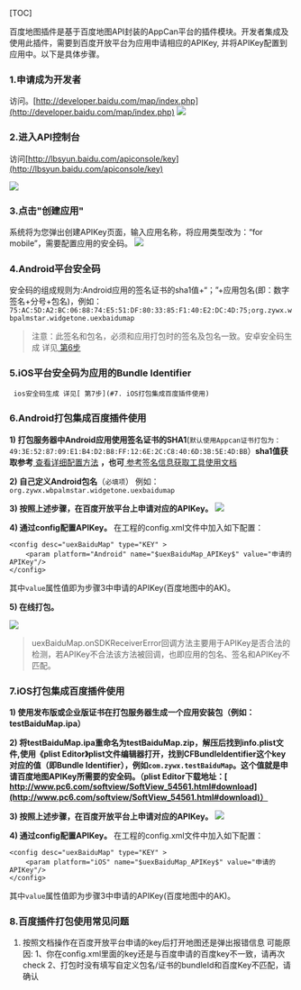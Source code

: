 [TOC]
 
百度地图插件是基于百度地图API封装的AppCan平台的插件模块。开发者集成及使用此插件，需要到百度开放平台为应用申请相应的APIKey, 并将APIKey配置到应用中。以下是具体步骤。
 
### 1.申请成为开发者

访问。[http://developer.baidu.com/map/index.php](http://developer.baidu.com/map/index.php) 
 ![](http://newdocx.appcan.cn/docximg/132610o2014p11l27l.png) 
 
 
### 2.进入API控制台

访问[http://lbsyun.baidu.com/apiconsole/key](http://lbsyun.baidu.com/apiconsole/key) 

 ![](http://newdocx.appcan.cn/docximg/132626n2014d11o27t.png) 
### 3.点击"创建应用"

系统将为您弹出创建APIKey页面，输入应用名称，将应用类型改为：“for mobile”，需要配置应用的安全码。
![](http://newdocx.appcan.cn/docximg/132639i2014e11t27o.png) 
 
### 4.Android平台安全码

安全码的组成规则为:Android应用的签名证书的sha1值+“；”+应用包名(即：数字签名+分号+包名)，例如：````75:AC:5D:A2:BC:06:88:74:E5:51:DF:80:33:85:F1:40:E2:DC:4D:75;org.zywx.wbpalmstar.widgetone.uexbaidumap````
>注意：此签名和包名，必须和应用打包时的签名及包名一致。安卓安全码生成 详见[ 第6步](#6.Android打包集成百度插件使用) 
 
### 5.iOS平台安全码为应用的Bundle Identifier
     ios安全码生成 详见[ 第7步](#7. iOS打包集成百度插件使用) 
 
### 6.Android打包集成百度插件使用
 
**1) 打包服务器中Android应用使用签名证书的SHA1**(````默认使用Appcan证书打包为：49:3E:52:87:09:E1:B4:D2:B8:FF:12:6E:2C:C8:40:6D:3B:5E:4D:BB````）**sha1值获取参考**[ 查看详细配置方法](http://developer.baidu.com/map/index.php?title=androidsdk/guide/key) **，也可**[ 参考签名信息获取工具使用文档](http://newdocx.appcan.cn/index.html?templateId=531http://) 
 
**2) 自己定义Android包名**（````必填项````） 
例如：  ````org.zywx.wbpalmstar.widgetone.uexbaidumap````
 
**3) 按照上述步骤，在百度开放平台上申请对应的APIKey。**
 ![](http://newdocx.appcan.cn/docximg/145357l2015r0o23h.png) 

**4) 通过config配置APIKey。**
在工程的config.xml文件中加入如下配置：

```
<config desc="uexBaiduMap" type="KEY" >
    <param platform="Android" name="$uexBaiduMap_APIKey$" value="申请的APIKey"/>
</config>
```

其中`value`属性值即为步骤3中申请的APIKey(百度地图中的AK)。

**5) 在线打包。**

  ![](http://newdocx.appcan.cn/docximg/165513w2015n0g27w.png) 
>uexBaiduMap.onSDKReceiverError回调方法主要用于APIKey是否合法的检测，若APIKey不合法该方法被回调，也即应用的包名、签名和APIKey不匹配。

### 7.iOS打包集成百度插件使用

**1) 使用发布版或企业版证书在打包服务器生成一个应用安装包（例如：testBaiduMap.ipa）**
 
**2) 将testBaiduMap.ipa重命名为testBaiduMap.zip，解压后找到info.plist文件,使用《plist Editor》plist文件编辑器打开，找到CFBundleIdentifier这个key对应的值（即Bundle Identifier），例如````com.zywx.testBaiduMap````。这个值就是申请百度地图APIKey所需要的安全码。（plist Editor下载地址：[ http://www.pc6.com/softview/SoftView_54561.html#download](http://www.pc6.com/softview/SoftView_54561.html#download)）**
 
**3) 按照上述步骤，在百度开放平台上申请对应的APIKey。**
 ![](http://newdocx.appcan.cn/docximg/145344s2015d0a23h.png) 
 
**4) 通过config配置APIKey。**
在工程的config.xml文件中加入如下配置：

```
<config desc="uexBaiduMap" type="KEY" >
	<param platform="iOS" name="$uexBaiduMap_APIKey$" value="申请的APIKey"/>
</config>
```
其中`value`属性值即为步骤3中申请的APIKey(百度地图中的AK)。

### 8.百度插件打包使用常见问题

 1) 按照文档操作在百度开放平台申请的key后打开地图还是弹出报错信息
   可能原因:
   1、你在config.xml里面的key还是与百度申请的百度key不一致，请再次check
   2、打包时没有填写自定义包名/证书的bundleId和百度Key不匹配，请确认
